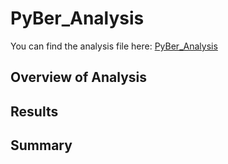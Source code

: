 # PyBer_Analysis

You can find the analysis file here: [PyBer_Analysis](https://github.com/NedaAJ/PyBer_Analysis/blob/main/PyBer_Challenge.ipynb)

## Overview of Analysis

## Results

## Summary
